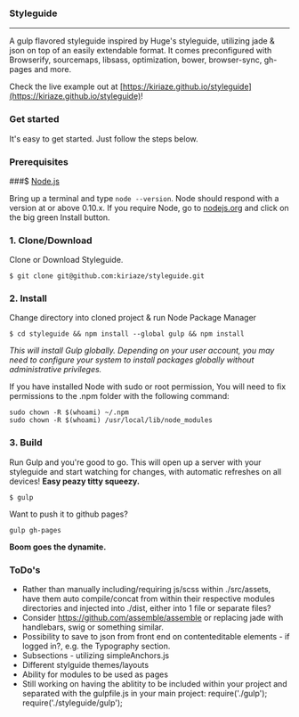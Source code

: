 ### Styleguide
---

A gulp flavored styleguide inspired by Huge's styleguide, utilizing jade & json on top of an easily extendable format.
It comes preconfigured with Browserify, sourcemaps, libsass, optimization, bower, browser-sync, gh-pages and more.

Check the live example out at [https://kiriaze.github.io/styleguide](https://kiriaze.github.io/styleguide)!

### Get started
It's easy to get started. Just follow the steps below.

### Prerequisites

###$ [Node.js](https://nodejs.org)

Bring up a terminal and type `node --version`.
Node should respond with a version at or above 0.10.x.
If you require Node, go to [nodejs.org](https://nodejs.org) and click on the big green Install button.

### 1. Clone/Download

Clone or Download Styleguide.

	$ git clone git@github.com:kiriaze/styleguide.git


### 2. Install

Change directory into cloned project & run Node Package Manager

	$ cd styleguide && npm install --global gulp && npm install

*This will install Gulp globally. Depending on your user account, you may need to configure your system to install packages globally without administrative privileges.*

If you have installed Node with sudo or root permission, You will need to fix permissions to the .npm folder with the following command:

	sudo chown -R $(whoami) ~/.npm
	sudo chown -R $(whoami) /usr/local/lib/node_modules

### 3. Build

Run Gulp and you're good to go. This will open up a server with your styleguide and start watching for changes, with automatic refreshes on all devices! **Easy peazy titty squeezy.**

	$ gulp

Want to push it to github pages?

	gulp gh-pages

**Boom goes the dynamite.**

### ToDo's
- Rather than manually including/requiring js/scss within ./src/assets, have them auto compile/concat from within their respective modules directories and injected into ./dist, either into 1 file or separate files?
- Consider https://github.com/assemble/assemble or replacing jade with handlebars, swig or something similar.
- Possibility to save to json from front end on contenteditable elements - if logged in?, e.g. the Typography section.
- Subsections - utilizing simpleAnchors.js
- Different stylguide themes/layouts
- Ability for modules to be used as pages
- Still working on having the ablitity to be included within your project and separated with the gulpfile.js in your main project:
	require('./gulp');
	require('./styleguide/gulp');

